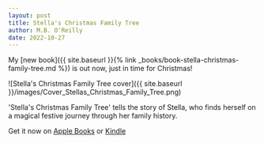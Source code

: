 ```yaml
---
layout: post
title: Stella's Christmas Family Tree
author: M.B. O'Reilly
date: 2022-10-27
---
```


My [new book]({{ site.baseurl }}{% link _books/book-stella-christmas-family-tree.md %}) is out now, just in time for Christmas!

![Stella's Christmas Family Tree cover]({{ site.baseurl }}/images/Cover_Stellas_Christmas_Family_Tree.png)

'Stella's Christmas Family Tree' tells the story of Stella, who finds herself on a magical festive journey through her family history. 

Get it now on [Apple Books](https://apple.co/3TJ0bPO) or [Kindle](https://www.amazon.co.uk/Stellas-Christmas-Family-Tree-OReilly-ebook/dp/B0BKNTL4WY/ref=sr_1_1?crid=13DDDL6BCYB40&keywords=Stella%27s+Christmas+family+tree&qid=1666906945&s=digital-text&sprefix=stella+s+christmas+family+tree%2Cdigital-text%2C95&sr=1-1)
